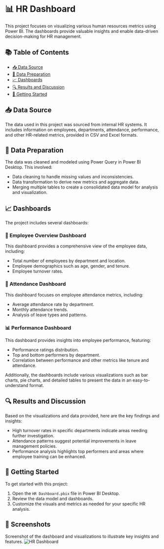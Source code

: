 # 📊 HR Dashboard

This project focuses on visualizing various human resources metrics using Power BI. The dashboards provide valuable insights and enable data-driven decision-making for HR management.

## 📚 Table of Contents
- [📥 Data Source](#-data-source)
- [🔄 Data Preparation](#-data-preparation)
- [📈 Dashboards](#-dashboards)
- [🔍 Results and Discussion](#-results-and-discussion)
- [🚀 Getting Started](#-getting-started)

## 📥 Data Source
The data used in this project was sourced from internal HR systems. It includes information on employees, departments, attendance, performance, and other HR-related metrics, provided in CSV and Excel formats.

## 🔄 Data Preparation
The data was cleaned and modeled using Power Query in Power BI Desktop. This involved:
- Data cleaning to handle missing values and inconsistencies.
- Data transformation to derive new metrics and aggregate data.
- Merging multiple tables to create a consolidated data model for analysis and visualization.

## 📈 Dashboards
The project includes several dashboards:

### 👥 Employee Overview Dashboard
This dashboard provides a comprehensive view of the employee data, including:
- Total number of employees by department and location.
- Employee demographics such as age, gender, and tenure.
- Employee turnover rates.

### 📅 Attendance Dashboard
This dashboard focuses on employee attendance metrics, including:
- Average attendance rate by department.
- Monthly attendance trends.
- Analysis of leave types and patterns.

### 📊 Performance Dashboard
This dashboard provides insights into employee performance, featuring:
- Performance ratings distribution.
- Top and bottom performers by department.
- Correlation between performance and other metrics like tenure and attendance.

Additionally, the dashboards include various visualizations such as bar charts, pie charts, and detailed tables to present the data in an easy-to-understand format.

## 🔍 Results and Discussion
Based on the visualizations and data provided, here are the key findings and insights:
- High turnover rates in specific departments indicate areas needing further investigation.
- Attendance patterns suggest potential improvements in leave management policies.
- Performance analysis highlights top performers and areas where employee training can be enhanced.

## 🚀 Getting Started
To get started with this project:
1. Open the `HR Dashboard.pbix` file in Power BI Desktop.
2. Review the data model and dashboards.
3. Customize the visuals and metrics as needed for your specific HR analysis.

## 📸 Screenshots
Screenshot of the dashboard and visualizations to illustrate key insights and features.
![HR Dashboard](https://github.com/user-attachments/assets/c1e15ff0-ecec-4c29-bb2b-1ecbf7506a00)
